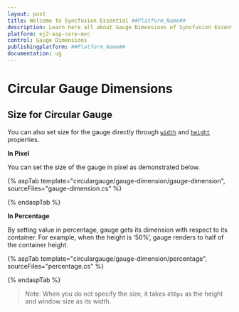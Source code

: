 ```yaml
---
layout: post
title: Welcome to Syncfusion Essential ##Platform_Name##
description: Learn here all about Gauge Dimensions of Syncfusion Essential ##Platform_Name## widgets based on HTML5 and jQuery.
platform: ej2-asp-core-mvc
control: Gauge Dimensions
publishingplatform: ##Platform_Name##
documentation: ug
---
```


# Circular Gauge Dimensions

## Size for Circular Gauge

<!-- markdownlint-disable MD036 -->

You can also set size for the gauge directly through [`width`](https://help.syncfusion.com/cr/aspnetcore-js2/Syncfusion.EJ2.CircularGauge.CircularGauge.html#Syncfusion_EJ2_CircularGauge_CircularGauge_Width) and [`height`](https://help.syncfusion.com/cr/aspnetcore-js2/Syncfusion.EJ2.CircularGauge.CircularGauge.html#Syncfusion_EJ2_CircularGauge_CircularGauge_Height) properties.

**In Pixel**

You can set the size of the gauge in pixel as demonstrated below.

{% aspTab template="circulargauge/gauge-dimension/gauge-dimension", sourceFiles="gauge-dimension.cs" %}

{% endaspTab %}

**In Percentage**

By setting value in percentage, gauge gets its dimension with respect to its container. For example, when
the height is ‘50%’, gauge renders to half of the container height.

{% aspTab template="circulargauge/gauge-dimension/percentage", sourceFiles="percentage.cs" %}

{% endaspTab %}

>Note: When you do not specify the size, it takes `450px` as the height and window size as its width.
